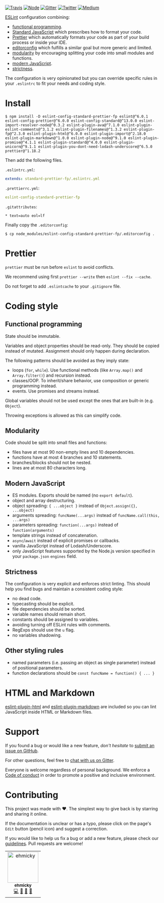 [![Travis](https://img.shields.io/badge/cross-platform-4cc61e.svg?logo=travis)](https://travis-ci.org/ehmicky/eslint-config-standard-prettier-fp)
[![Node](https://img.shields.io/node/v/eslint-config-standard-prettier-fp.svg?logo=node.js)](https://www.npmjs.com/package/eslint-config-standard-prettier-fp)
[![Gitter](https://img.shields.io/gitter/room/ehmicky/eslint-config-standard-prettier-fp.svg?logo=gitter)](https://gitter.im/ehmicky/eslint-config-standard-prettier-fp)
[![Twitter](https://img.shields.io/badge/%E2%80%8B-twitter-4cc61e.svg?logo=twitter)](https://twitter.com/intent/follow?screen_name=ehmicky)
[![Medium](https://img.shields.io/badge/%E2%80%8B-medium-4cc61e.svg?logo=medium)](https://medium.com/@ehmicky)

[ESLint](https://eslint.org/) configuration combining:

- [functional programming](#functional-programming).
- [Standard JavaScript](https://standardjs.com/) which prescribes how to format
  your code.
- [Prettier](https://prettier.io/) which automatically formats your code as part
  of your build process or inside your IDE.
- [editorconfig](https://editorconfig.org/) which fulfills a similar goal but
  more generic and limited.
- [modularity](#modularity) by encouraging splitting your code into small
  modules and functions.
- [modern JavaScript](#modern-javascript).
- [strictness](#stricness).

The configuration is very opinionated but you can override specific rules in
your `.eslintrc` to fit your needs and coding style.

# Install

```
$ npm install -D eslint-config-standard-prettier-fp eslint@^6.0.1 eslint-config-prettier@^6.0.0 eslint-config-standard@^13.0.0 eslint-import-resolver-node@^0.3.2 eslint-plugin-ava@^7.1.0 eslint-plugin-eslint-comments@^3.1.2 eslint-plugin-filenames@^1.3.2 eslint-plugin-fp@^2.3.0 eslint-plugin-html@^6.0.0 eslint-plugin-import@^2.18.0 eslint-plugin-markdown@^1.0.0 eslint-plugin-node@^9.1.0 eslint-plugin-promise@^4.1.1 eslint-plugin-standard@^4.0.0 eslint-plugin-unicorn@^9.1.1 eslint-plugin-you-dont-need-lodash-underscore@^6.5.0 prettier@^1.18.2
```

Then add the following files.

`.eslintrc.yml`:

```yml
extends: standard-prettier-fp/.eslintrc.yml
```

`.prettierrc.yml`:

```yml
eslint-config-standard-prettier-fp
```

`.gitattributes`:

```
* text=auto eol=lf
```

Finally copy the `.editorconfig`:

```shell
$ cp node_modules/eslint-config-standard-prettier-fp/.editorconfig .
```

# Prettier

`prettier` must be run before `eslint` to avoid conflicts.

We recommend using first `prettier --write` then `eslint --fix --cache`.

Do not forget to add `.eslintcache` to your `.gitignore` file.

# Coding style

## Functional programming

State should be immutable.

Variables and object properties should be read-only. They should be copied
instead of mutated. Assignment should only happen during declaration.

The following patterns should be avoided as they imply state:

- loops (`for`, `while`). Use functional methods (like `Array.map()` and
  `Array.filter()`) and recursion instead.
- classes/OOP. To inherit/share behavior, use composition or generic programming
  instead.
- events. Use promises and streams instead.

Global variables should not be used except the ones that are built-in (e.g.
`Object`).

Throwing exceptions is allowed as this can simplify code.

## Modularity

Code should be split into small files and functions:

- files have at most 90 non-empty lines and 10 dependencies.
- functions have at most 4 branches and 10 statements.
- branches/blocks should not be nested.
- lines are at most 80 characters long.

## Modern JavaScript

- ES modules. Exports should be named (no `export default`).
- object and array destructuring.
- object spreading: `{ ...object }` instead of `Object.assign({}, ...object)`
- arguments spreading: `funcName(...args)` instead of
  `funcName.call(this, ...args)`
- parameters spreading: `function(...args)` instead of `function(arguments)`
- template strings instead of concatenation.
- `async`/`await` instead of explicit promises or callbacks.
- vanilla JavaScript instead of Lodash/Underscore.
- only JavaScript features supported by the Node.js version specified in your
  `package.json` `engines` field.

## Strictness

The configuration is very explicit and enforces strict linting. This should help
you find bugs and maintain a consistent coding style:

- no dead code.
- typecasting should be explicit.
- file dependencies should be sorted.
- variable names should remain short.
- constants should be assigned to variables.
- avoiding turning off ESLint rules with comments.
- RegExps should use the `u` flag.
- no variables shadowing.

## Other styling rules

- named parameters (i.e. passing an object as single parameter) instead of
  positional parameters.
- function declarations should be `const funcName = function() { ... }`

# HTML and Markdown

[eslint-plugin-html](https://github.com/BenoitZugmeyer/eslint-plugin-html) and
[eslint-plugin-markdown](https://github.com/eslint/eslint-plugin-markdown) are
included so you can lint JavaScript inside HTML or Markdown files.

# Support

If you found a bug or would like a new feature, _don't hesitate_ to
[submit an issue on GitHub](../../issues).

For other questions, feel free to
[chat with us on Gitter](https://gitter.im/ehmicky/eslint-config-standard-prettier-fp).

Everyone is welcome regardless of personal background. We enforce a
[Code of conduct](CODE_OF_CONDUCT.md) in order to promote a positive and
inclusive environment.

# Contributing

This project was made with ❤️. The simplest way to give back is by starring and
sharing it online.

If the documentation is unclear or has a typo, please click on the page's `Edit`
button (pencil icon) and suggest a correction.

If you would like to help us fix a bug or add a new feature, please check our
[guidelines](CONTRIBUTING.md). Pull requests are welcome!

<!-- Thanks go to our wonderful contributors: -->

<!-- ALL-CONTRIBUTORS-LIST:START -->
<!-- prettier-ignore -->
<table><tr><td align="center"><a href="https://twitter.com/ehmicky"><img src="https://avatars2.githubusercontent.com/u/8136211?v=4" width="100px;" alt="ehmicky"/><br /><sub><b>ehmicky</b></sub></a><br /><a href="https://github.com/ehmicky/eslint-config-standard-prettier-fp/commits?author=ehmicky" title="Code">💻</a> <a href="#design-ehmicky" title="Design">🎨</a> <a href="#ideas-ehmicky" title="Ideas, Planning, & Feedback">🤔</a> <a href="https://github.com/ehmicky/eslint-config-standard-prettier-fp/commits?author=ehmicky" title="Documentation">📖</a></td></tr></table>

<!-- ALL-CONTRIBUTORS-LIST:END -->
